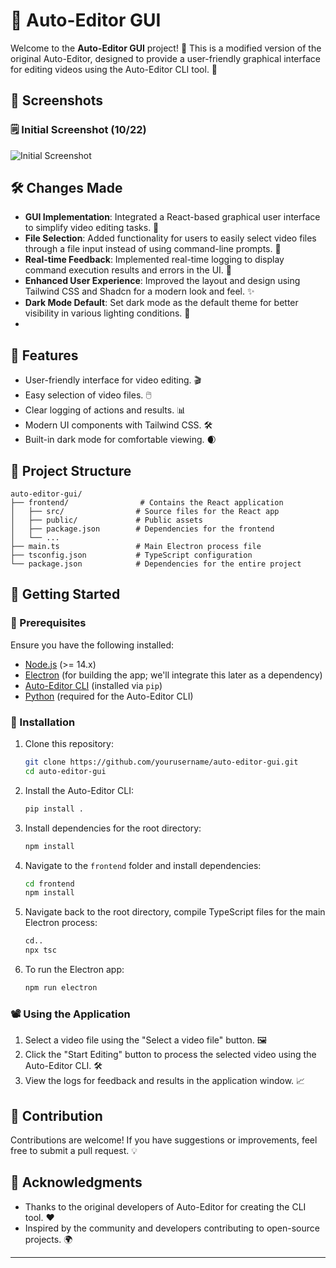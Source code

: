 # 🎥 Auto-Editor GUI

Welcome to the **Auto-Editor GUI** project! 🎉 This is a modified version of the original Auto-Editor, designed to provide a user-friendly graphical interface for editing videos using the Auto-Editor CLI tool. 🚀


## 📸 Screenshots

### 🗒️ Initial Screenshot (10/22)
![Initial Screenshot](https://i.imgur.com/I6CT4By.png)


## 🛠️ Changes Made

- **GUI Implementation**: Integrated a React-based graphical user interface to simplify video editing tasks. 🎨
- **File Selection**: Added functionality for users to easily select video files through a file input instead of using command-line prompts. 📂
- **Real-time Feedback**: Implemented real-time logging to display command execution results and errors in the UI. 📜
- **Enhanced User Experience**: Improved the layout and design using Tailwind CSS and Shadcn for a modern look and feel. ✨
- **Dark Mode Default**: Set dark mode as the default theme for better visibility in various lighting conditions. 🌙
- 


## 🌟 Features

- User-friendly interface for video editing. 🎬
- Easy selection of video files. 🖱️
- Clear logging of actions and results. 📊
- Modern UI components with Tailwind CSS. 🛠️
- Built-in dark mode for comfortable viewing. 🌒

## 📁 Project Structure

```
auto-editor-gui/
├── frontend/                # Contains the React application
│   ├── src/                # Source files for the React app
│   ├── public/             # Public assets
│   ├── package.json        # Dependencies for the frontend
│   └── ...
├── main.ts                 # Main Electron process file
├── tsconfig.json           # TypeScript configuration
└── package.json            # Dependencies for the entire project
```

## 🚀 Getting Started

### 🔧 Prerequisites

Ensure you have the following installed:

- [Node.js](https://nodejs.org/) (>= 14.x)
- [Electron](https://www.electronjs.org/) (for building the app; we'll integrate this later as a dependency)
- [Auto-Editor CLI](https://github.com/WZBSocialScienceCenter/auto-editor) (installed via `pip`)
- [Python](https://www.python.org/) (required for the Auto-Editor CLI)


### 📝 Installation

1. Clone this repository:

   ```bash
   git clone https://github.com/yourusername/auto-editor-gui.git
   cd auto-editor-gui
   ```

2. Install the Auto-Editor CLI:

   ```bash
   pip install .
   ```

3. Install dependencies for the root directory:

   ```bash
   npm install
   ```

4. Navigate to the `frontend` folder and install dependencies:

   ```bash
   cd frontend
   npm install
   ```

5. Navigate back to the root directory, compile TypeScript files for the main Electron process:

   ```bash
   cd..
   npx tsc
   ```

6. To run the Electron app:

   ```bash
   npm run electron
   ```



### 📽️ Using the Application

1. Select a video file using the "Select a video file" button. 🖼️
2. Click the "Start Editing" button to process the selected video using the Auto-Editor CLI. 🛠️
3. View the logs for feedback and results in the application window. 📈

## 🤝 Contribution

Contributions are welcome! If you have suggestions or improvements, feel free to submit a pull request. 💡

## 🙏 Acknowledgments

- Thanks to the original developers of Auto-Editor for creating the CLI tool. ❤️
- Inspired by the community and developers contributing to open-source projects. 🌍

---
